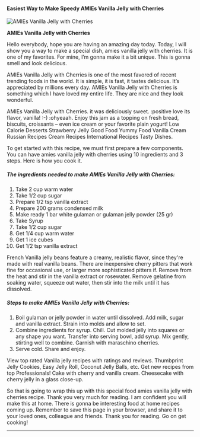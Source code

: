             

#### Easiest Way to Make Speedy AMIEs Vanilla Jelly with Cherries

![AMIEs Vanilla Jelly with Cherries](https://img-global.cpcdn.com/recipes/5988343726735360/751x532cq70/amies-vanilla-jelly-with-cherries-recipe-main-photo.jpg)

**AMIEs Vanilla Jelly with Cherries**

Hello everybody, hope you are having an amazing day today. Today, I will show you a way to make a special dish, amies vanilla jelly with cherries. It is one of my favorites. For mine, I’m gonna make it a bit unique. This is gonna smell and look delicious.

AMIEs Vanilla Jelly with Cherries is one of the most favored of recent trending foods in the world. It is simple, it is fast, it tastes delicious. It’s appreciated by millions every day. AMIEs Vanilla Jelly with Cherries is something which I have loved my entire life. They are nice and they look wonderful.

AMIEs Vanilla Jelly with Cherries. it was deliciously sweet. :positive love its flavor, vanilla! :-) :ohyeaah. Enjoy this jam as a topping on fresh bread, biscuits, croissants – even ice cream or your favorite plain yogurt! Low Calorie Desserts Strawberry Jelly Good Food Yummy Food Vanilla Cream Russian Recipes Cream Recipes International Recipes Tasty Dishes.

To get started with this recipe, we must first prepare a few components. You can have amies vanilla jelly with cherries using 10 ingredients and 3 steps. Here is how you cook it.

##### The ingredients needed to make AMIEs Vanilla Jelly with Cherries:

1.  Take 2 cup warm water
2.  Take 1/2 cup sugar
3.  Prepare 1/2 tsp vanilla extract
4.  Prepare 200 grams condensed milk
5.  Make ready 1 bar white gulaman or gulaman jelly powder (25 gr)
6.  Take Syrup
7.  Take 1/2 cup sugar
8.  Get 1/4 cup warm water
9.  Get 1 ice cubes
10.  Get 1/2 tsp vanilla extract

French Vanilla jelly beans feature a creamy, realistic flavor, since they're made with real vanilla beans. There are inexpensive cherry pitters that work fine for occasional use, or larger more sophisticated pitters if. Remove from the heat and stir in the vanilla extract or rosewater. Remove gelatine from soaking water, squeeze out water, then stir into the milk until it has dissolved.

##### Steps to make AMIEs Vanilla Jelly with Cherries:

1.  Boil gulaman or jelly powder in water until dissolved. Add milk, sugar and vanilla extract. Strain into molds and allow to set.
2.  Combine ingredients for syrup. Chill. Cut molded jelly into squares or any shape you want. Transfer into serving bowl, add syrup. Mix gently, stirting well to combine. Garnish with maraschino cherries.
3.  Serve cold. Share and enjoy.

View top rated Vanilla jelly recipes with ratings and reviews. Thumbprint Jelly Cookies, Easy Jelly Roll, Coconut Jelly Balls, etc. Get new recipes from top Professionals! Cake with cherry and vanilla cream. Cheesecake with cherry jelly in a glass close-up.

So that is going to wrap this up with this special food amies vanilla jelly with cherries recipe. Thank you very much for reading. I am confident you will make this at home. There is gonna be interesting food at home recipes coming up. Remember to save this page in your browser, and share it to your loved ones, colleague and friends. Thank you for reading. Go on get cooking!

* * *